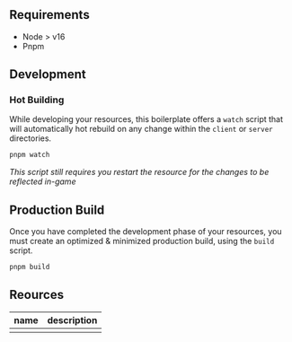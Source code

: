 <h1 align="center">
    <server>
</h1>

## Requirements

- Node > v16
- Pnpm

## Development

### Hot Building

While developing your resources, this boilerplate offers
a `watch` script that will automatically hot rebuild on any
change within the `client` or `server` directories.

```sh
pnpm watch
```

_This script still requires you restart the resource for the
changes to be reflected in-game_

## Production Build

Once you have completed the development phase of your resources,
you must create an optimized & minimized production build, using
the `build` script.

```sh
pnpm build
```

## Reources

| name | description |
| ---- | ----------- |
|      |             |
